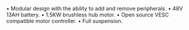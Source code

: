 • Modular design with the ability to add and remove peripherals.
• 48V 13AH battery.
• 1.5KW brushless hub motor.
• Open source VESC compatible motor controller.
• Full suspension.
